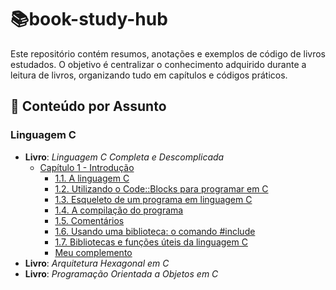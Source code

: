 # 📚book-study-hub
Este repositório contém resumos, anotações e exemplos de código de livros estudados. O objetivo é centralizar o conhecimento adquirido durante a leitura de livros, organizando tudo em capítulos e códigos práticos.

## 📖 **Conteúdo por Assunto**
### Linguagem C
- **Livro**: *Linguagem C Completa e Descomplicada*
  - [Capítulo 1 - Introdução](books/linguagem-c/linguagem-c-completa-e-descomplicada/capitulo1.md)
      - [1.1. A linguagem C](books/linguagem-c/linguagem-c-completa-e-descomplicada/capitulo1.md#11-a-linguagem-c)
      - [1.2. Utilizando o Code::Blocks para programar em C](books/linguagem-c/linguagem-c-completa-e-descomplicada/capitulo1.md#12-utilizando-o-codeblocks-para-programar-em-c)
      - [1.3. Esqueleto de um programa em linguagem C](books/linguagem-c/linguagem-c-completa-e-descomplicada/capitulo1.md#13-esqueleto-de-um-programa-em-linguagem-c)
      - [1.4. A compilação do programa](books/linguagem-c/linguagem-c-completa-e-descomplicada/capitulo1.md#14-a-compilacao-do-programa)
      - [1.5. Comentários](books/linguagem-c/linguagem-c-completa-e-descomplicada/capitulo1.md#15-comentarios)
      - [1.6. Usando uma biblioteca: o comando #include](books/linguagem-c/linguagem-c-completa-e-descomplicada/capitulo1.md#16-usando-uma-biblioteca-o-comando-include)
      - [1.7. Bibliotecas e funções úteis da linguagem C](books/linguagem-c/linguagem-c-completa-e-descomplicada/capitulo1.md#17-bibliotecas-e-funcoes-uteis-da-linguagem-c)
      - [Meu complemento](books/linguagem-c/linguagem-c-completa-e-descomplicada/capitulo1.md#meu-complemento)
- **Livro**: *Arquitetura Hexagonal em C*
- **Livro**: *Programação Orientada a Objetos em C*
